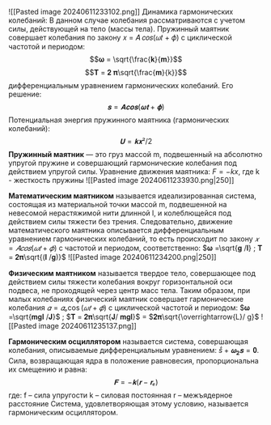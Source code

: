 ![[Pasted image 20240611233102.png]]
Динамика гармонических колебаний: В данном случае колебания
рассматриваются с учетом силы, действующей на тело (массы тела). Пружинный
маятник совершает колебания по закону 𝑥 = 𝐴 𝑐𝑜𝑠(𝜔𝑡 + 𝜙) с циклической частотой и
периодом: $$𝛚 = \sqrt{\frac{𝐤}{𝐦}}$$$$𝐓 = 𝟐 𝛑\sqrt{\frac{𝐦}{k}}$$
дифференциальным уравнением гармонических колебаний. Его решение:
$$𝐬 = 𝐀𝐜𝐨𝐬(𝛚𝐭 + 𝛟)$$
Потенциальная энергия пружинного маятника (гармонических колебаний):
$$𝐔 = 𝐤𝐱²/2$$
**Пружинный маятник** — это груз массой m, подвешенный на абсолютно упругой
пружине и совершающий гармонические колебания под действием упругой силы.
Уравнение движения маятника:  $F=-kx$, где k - жесткость пружины
![[Pasted image 20240611233930.png|250]]

**Математическим маятником** называется идеализированная система, состоящая
из материальной точки массой m, подвешенной на невесомой нерастяжимой нити
длинной l, и колеблющейся под действием силы тяжести без трения. Следовательно,
движение математического маятника описывается дифференциальным уравнением
гармонических колебаний, то есть происходит по закону $𝑥 = 𝐴 𝑐𝑜𝑠(𝜔𝑡 + 𝜙)$ с
частотой и периодом, соответственно: $𝛚 =\sqrt{𝐠 /𝐥} ; 𝐓 = 𝟐𝛑\sqrt{(𝐥 /𝐠)}$
![[Pasted image 20240611234200.png|250]]

**Физическим маятником** называется твердое тело, совершающее под действием
силы тяжести колебания вокруг горизонтальной оси подвеса, не проходящей через
центр масс тела. Таким образом, при малых колебаниях физический маятник
совершает гармонические колебания $𝛼 = 𝛼ₒ \cos (𝜔𝑡 + 𝜙)$ с циклической частотой и
периодом: $𝛚 =\sqrt{𝐦𝐠𝐥 /𝐉}$ ; $𝐓 = 𝟐𝛑\sqrt{𝐉/ 𝐦𝐠𝐥}$ = $𝟐𝛑\sqrt{\overrightarrow{L}/ g}$
![[Pasted image 20240611235137.png]]

**Гармоническим осциллятором** называется система, совершающая колебания,
описываемые дифференциальным уравнением:  $ṧ + 𝛚_𝟐𝐬 = 𝟎$. Сила, возвращающая
ядра в положение равновесия, пропорциональна их смещению и равна:
$$𝐅 = −𝐤  (𝐫 − 𝐫ₑ)$$где: f – сила упругости k – силовая постоянная r – межъядерное
расстояние Система, удовлетворяющая этому условию, называется гармоническим
осциллятором.

